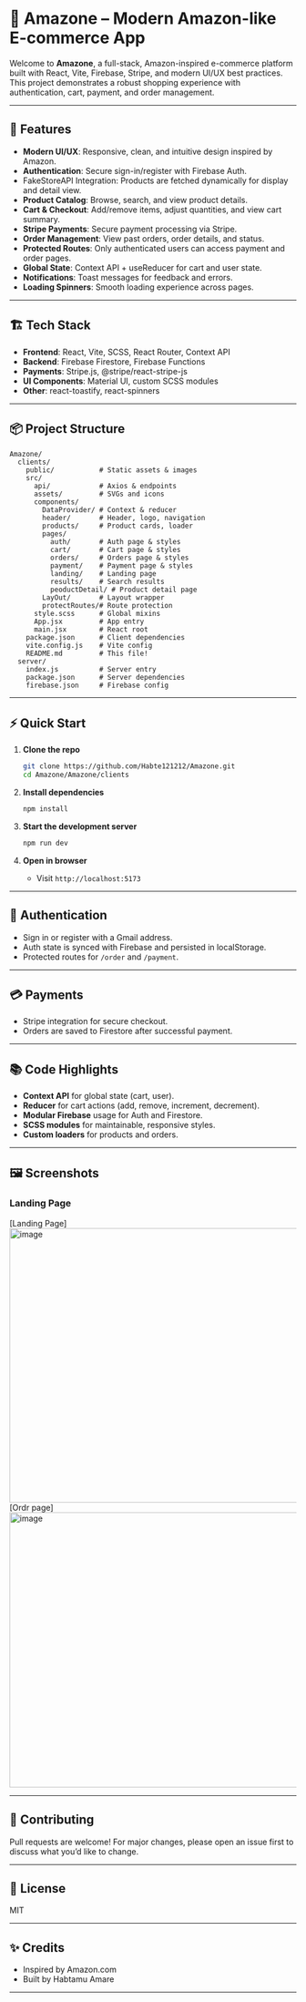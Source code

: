 # 🛒 Amazone – Modern Amazon-like E-commerce App

Welcome to **Amazone**, a full-stack, Amazon-inspired e-commerce platform built with React, Vite, Firebase, Stripe, and modern UI/UX best practices. This project demonstrates a robust shopping experience with authentication, cart, payment, and order management.

---

## 🚀 Features

- **Modern UI/UX**: Responsive, clean, and intuitive design inspired by Amazon.
- **Authentication**: Secure sign-in/register with Firebase Auth.
- FakeStoreAPI Integration: Products are fetched dynamically for display and detail view.
- **Product Catalog**: Browse, search, and view product details.
- **Cart & Checkout**: Add/remove items, adjust quantities, and view cart summary.
- **Stripe Payments**: Secure payment processing via Stripe.
- **Order Management**: View past orders, order details, and status.
- **Protected Routes**: Only authenticated users can access payment and order pages.
- **Global State**: Context API + useReducer for cart and user state.
- **Notifications**: Toast messages for feedback and errors.
- **Loading Spinners**: Smooth loading experience across pages.

---

## 🏗️ Tech Stack

- **Frontend**: React, Vite, SCSS, React Router, Context API
- **Backend**: Firebase Firestore, Firebase Functions
- **Payments**: Stripe.js, @stripe/react-stripe-js
- **UI Components**: Material UI, custom SCSS modules
- **Other**: react-toastify, react-spinners

---

## 📦 Project Structure

```
Amazone/
  clients/
    public/           # Static assets & images
    src/
      api/            # Axios & endpoints
      assets/         # SVGs and icons
      components/
        DataProvider/ # Context & reducer
        header/       # Header, logo, navigation
        products/     # Product cards, loader
        pages/
          auth/       # Auth page & styles
          cart/       # Cart page & styles
          orders/     # Orders page & styles
          payment/    # Payment page & styles
          landing/    # Landing page
          results/    # Search results
          peoductDetail/ # Product detail page
        LayOut/       # Layout wrapper
        protectRoutes/# Route protection
      style.scss      # Global mixins
      App.jsx         # App entry
      main.jsx        # React root
    package.json      # Client dependencies
    vite.config.js    # Vite config
    README.md         # This file!
  server/
    index.js          # Server entry
    package.json      # Server dependencies
    firebase.json     # Firebase config
```

---

## ⚡ Quick Start

1. **Clone the repo**

   ```bash
   git clone https://github.com/Habte121212/Amazone.git
   cd Amazone/Amazone/clients
   ```

2. **Install dependencies**

   ```bash
   npm install
   ```

3. **Start the development server**

   ```bash
   npm run dev
   ```

4. **Open in browser**
   - Visit `http://localhost:5173`

---

## 🔑 Authentication

- Sign in or register with a Gmail address.
- Auth state is synced with Firebase and persisted in localStorage.
- Protected routes for `/order` and `/payment`.

---

## 💳 Payments

- Stripe integration for secure checkout.
- Orders are saved to Firestore after successful payment.

---

## 📚 Code Highlights

- **Context API** for global state (cart, user).
- **Reducer** for cart actions (add, remove, increment, decrement).
- **Modular Firebase** usage for Auth and Firestore.
- **SCSS modules** for maintainable, responsive styles.
- **Custom loaders** for products and orders.

---

## 🖼️ Screenshots

### Landing Page

[Landing Page]<img width="960" height="482" alt="image" src="https://github.com/user-attachments/assets/f02538b6-2b43-49d0-963f-89f78940d4ff" />
<br>
[Ordr page] <img width="960" height="483" alt="image" src="https://github.com/user-attachments/assets/4f4a8b8a-f3b1-4d2c-b631-aede62787cb1" />





---

## 🤝 Contributing

Pull requests are welcome! For major changes, please open an issue first to discuss what you’d like to change.

---

## 📄 License

MIT

---

## ✨ Credits

- Inspired by Amazon.com
- Built by Habtamu Amare 
---


